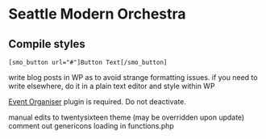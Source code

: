 # Seattle Modern Orchestra

## Compile styles

`[smo_button url="#"]Button Text[/smo_button]`

write blog posts in WP as to avoid strange formatting issues.
if you need to write elsewhere, do it in a plain text editor and style within WP

[Event Organiser](https://wordpress.org/plugins/event-organiser/) plugin is required. Do not deactivate.

manual edits to twentysixteen theme (may be overridden upon update)
comment out genericons loading in functions.php

